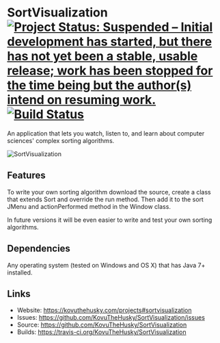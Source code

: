 # SortVisualization [![Project Status: Suspended – Initial development has started, but there has not yet been a stable, usable release; work has been stopped for the time being but the author(s) intend on resuming work.](https://www.repostatus.org/badges/latest/suspended.svg)](https://www.repostatus.org/#suspended) [![Build Status](https://travis-ci.org/KovuTheHusky/SortVisualization.svg?branch=master)](https://travis-ci.org/KovuTheHusky/SortVisualization)

An application that lets you watch, listen to, and learn about computer sciences' complex sorting algorithms.

![SortVisualization](https://kovuthehusky.com/assets/sortvisualization2.png)

## Features

To write your own sorting algorithm download the source, create a class that extends Sort and override the run method. Then add it to the sort JMenu and actionPerformed method in the Window class.

In future versions it will be even easier to write and test your own sorting algorithms.

## Dependencies

Any operating system (tested on Windows and OS X) that has Java 7+ installed.

## Links

* Website: <https://kovuthehusky.com/projects#sortvisualization>
* Issues: <https://github.com/KovuTheHusky/SortVisualization/issues>
* Source: <https://github.com/KovuTheHusky/SortVisualization>
* Builds: <https://travis-ci.org/KovuTheHusky/SortVisualization>
